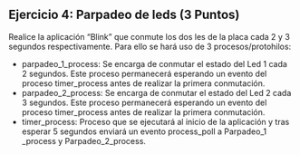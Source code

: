 ## Ejercicio 4: Parpadeo de leds (3 Puntos) 
Realice la aplicación “Blink” que conmute los dos les de la placa cada 2 y 3 segundos respectivamente. Para ello se hará uso de 3 procesos/protohilos: 
- parpadeo_1_process: Se encarga de conmutar el estado del Led 1 cada 2 segundos. Este proceso permanecerá esperando un evento del proceso timer_process antes de realizar la primera conmutación. 
- parpadeo_2_process: Se encarga de conmutar el estado del Led 2 cada 3 segundos. Este proceso permanecerá esperando un evento del proceso timer_process antes de realizar la primera conmutación. 
- timer_process: Proceso que se ejecutará al inicio de la aplicación y tras esperar 5 segundos enviará un evento process_poll a Parpadeo_1 _process y Parpadeo_2_process.
